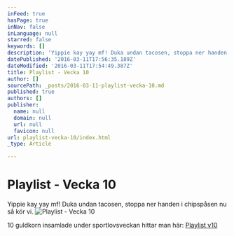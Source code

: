 ```yaml
---
inFeed: true
hasPage: true
inNav: false
inLanguage: null
starred: false
keywords: []
description: 'Yippie kay yay mf! Duka undan tacosen, stoppa ner handen i chipspåsen nu så kör vi.'
datePublished: '2016-03-11T17:56:35.189Z'
dateModified: '2016-03-11T17:54:49.387Z'
title: Playlist - Vecka 10
author: []
sourcePath: _posts/2016-03-11-playlist-vecka-10.md
published: true
authors: []
publisher:
  name: null
  domain: null
  url: null
  favicon: null
url: playlist-vecka-10/index.html
_type: Article

---
```

# Playlist - Vecka 10

Yippie kay yay mf! Duka undan tacosen, stoppa ner handen i chipspåsen nu så kör vi.
![Playlist - Vecka 10](https://s3-us-west-2.amazonaws.com/the-grid-img/p/b6e8851592e895046e422806107d15e845fa275f.png)

10 guldkorn insamlade under sportlovsveckan hittar man här: [Playlist v10][0]

[0]: https://open.spotify.com/user/spiroue/playlist/0I8fRVwV91b115loKoku1O